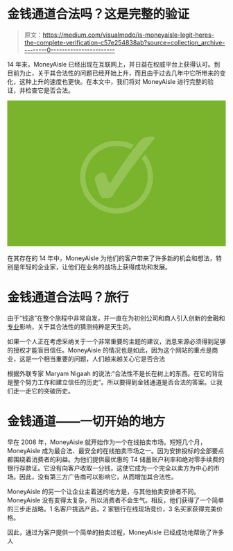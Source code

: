 # 金钱通道合法吗？这是完整的验证

> 原文：<https://medium.com/visualmodo/is-moneyaisle-legit-heres-the-complete-verification-c57e254838ab?source=collection_archive---------0----------------------->

14 年来，MoneyAisle 已经出现在互联网上，并日益在权威平台上获得认可。到目前为止，关于其合法性的问题已经开始上升，而且由于过去几年中它所带来的变化，这种上升的速度也更快。在本文中，我们将对 MoneyAisle 进行完整的验证，并检查它是否合法。

![](img/711109609374a0b167490a33b645b172.png)

在其存在的 14 年中，MoneyAisle 为他们的客户带来了许多新的机会和想法，特别是年轻的企业家，让他们在业务的战场上获得成功和发展。

# 金钱通道合法吗？旅行

由于“钱途”在整个旅程中非常自发，并一直在为初创公司和商人引入创新的金融和[专业](https://arpvida.com.br/)影响，关于其合法性的猜测纯粹是天生的。

如果一个人正在考虑采纳关于一个非常重要的主题的建议，消息来源必须得到足够的授权才能盲目信任。MoneyAisle 的情况也是如此，因为这个网站的重点是商业，这是一个相当重要的问题，人们越来越关心它是否合法

根据外联专家 Maryam Nigaah 的说法:“合法性不是长在树上的东西。在它的背后是整个努力工作和建立信任的历史”。所以要得到金钱通道是否合法的答案。让我们走一走它的突破历史。

# 金钱通道——一切开始的地方

早在 2008 年，MoneyAisle 就开始作为一个在线拍卖市场。短短几个月，MoneyAisle 成为最合法、最安全的在线拍卖市场之一。因为安排投标的全部要点都围绕着消费者的利益。为他们提供最优惠的 T4 储蓄账户利率和绝对零手续费的银行存款证。它没有向客户收取一分钱，这使它成为一个完全以卖方为中心的市场。因此，没有第三方广告商可以影响它，从而增加其合法性。

MoneyAisle 的另一个让企业主着迷的地方是，与其他拍卖安排者不同。MoneyAisle 没有变得太复杂，所以消费者不会生气。相反，他们获得了一个简单的三步走战略。1 名客户挑选产品，2 家银行在线现场竞价，3 名买家获得完美价格。

因此，通过为客户提供一个简单的拍卖过程，MoneyAisle 已经成功地帮助了许多人